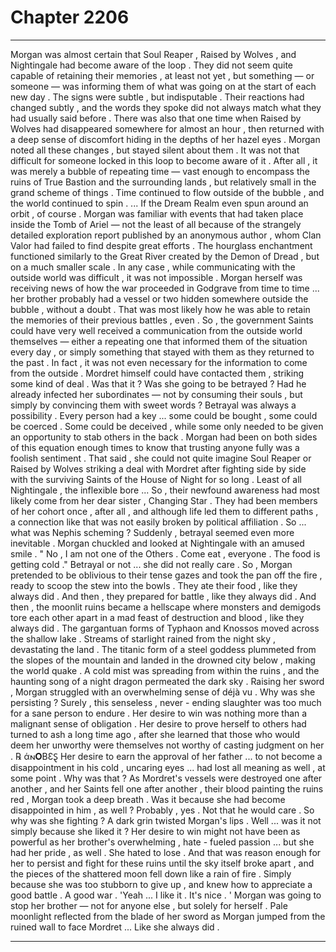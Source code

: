 
# Chapter 2206


---

Morgan was almost certain that Soul Reaper , Raised by Wolves , and Nightingale had become aware of the loop . They did not seem quite capable of retaining their memories , at least not yet , but something — or someone — was informing them of what was going on at the start of each new day .
The signs were subtle , but indisputable . Their reactions had changed subtly , and the words they spoke did not always match what they had usually said before . There was also that one time when Raised by Wolves had disappeared somewhere for almost an hour , then returned with a deep sense of discomfort hiding in the depths of her hazel eyes .
Morgan noted all these changes , but stayed silent about them .
It was not that difficult for someone locked in this loop to become aware of it . After all , it was merely a bubble of repeating time — vast enough to encompass the ruins of True Bastion and the surrounding lands , but relatively small in the grand scheme of things . Time continued to flow outside of the bubble , and the world continued to spin .
... If the Dream Realm even spun around an orbit , of course .
Morgan was familiar with events that had taken place inside the Tomb of Ariel — not the least of all because of the strangely detailed exploration report published by an anonymous author , whom Clan Valor had failed to find despite great efforts . The hourglass enchantment functioned similarly to the Great River created by the Demon of Dread , but on a much smaller scale .
In any case , while communicating with the outside world was difficult , it was not impossible . Morgan herself was receiving news of how the war proceeded in Godgrave from time to time ... her brother probably had a vessel or two hidden somewhere outside the bubble , without a doubt . That was most likely how he was able to retain the memories of their previous battles , even .
So , the government Saints could have very well received a communication from the outside world themselves — either a repeating one that informed them of the situation every day , or simply something that stayed with them as they returned to the past .
In fact , it was not even necessary for the information to come from the outside . Mordret himself could have contacted them , striking some kind of deal .
Was that it ? Was she going to be betrayed ? Had he already infected her subordinates — not by consuming their souls , but simply by convincing them with sweet words ?
Betrayal was always a possibility . Every person had a key ... some could be bought , some could be coerced . Some could be deceived , while some only needed to be given an opportunity to stab others in the back . Morgan had been on both sides of this equation enough times to know that trusting anyone fully was a foolish sentiment .
That said , she could not quite imagine Soul Reaper or Raised by Wolves striking a deal with Mordret after fighting side by side with the surviving Saints of the House of Night for so long . Least of all Nightingale , the inflexible bore ...
So , their newfound awareness had most likely come from her dear sister , Changing Star . They had been members of her cohort once , after all , and although life led them to different paths , a connection like that was not easily broken by political affiliation .
So ... what was Nephis scheming ?
Suddenly , betrayal seemed even more inevitable .
Morgan chuckled and looked at Nightingale with an amused smile .
" No , I am not one of the Others . Come eat , everyone . The food is getting cold ."
Betrayal or not ... she did not really care . So , Morgan pretended to be oblivious to their tense gazes and took the pan off the fire , ready to scoop the stew into the bowls .
They ate their food , like they always did . And then , they prepared for battle , like they always did .
And then , the moonlit ruins became a hellscape where monsters and demigods tore each other apart in a mad feast of destruction and blood , like they always did .
The gargantuan forms of Typhaon and Knossos moved across the shallow lake . Streams of starlight rained from the night sky , devastating the land . The titanic form of a steel goddess plummeted from the slopes of the mountain and landed in the drowned city below , making the world quake . A cold mist was spreading from within the ruins , and the haunting song of a night dragon permeated the dark sky .
Raising her sword , Morgan struggled with an overwhelming sense of déjà vu .
Why was she persisting ? Surely , this senseless , never - ending slaughter was too much for a sane person to endure .
Her desire to win was nothing more than a malignant sense of obligation . Her desire to prove herself to others had turned to ash a long time ago , after she learned that those who would deem her unworthy were themselves not worthy of casting judgment on her . ℞ ά𐌽𝐎ΒƐⱾ
Her desire to earn the approval of her father ... to not become a disappointment in his cold , uncaring eyes ... had lost all meaning as well , at some point .
Why was that ?
As Mordret's vessels were destroyed one after another , and her Saints fell one after another , their blood painting the ruins red , Morgan took a deep breath .
Was it because she had become disappointed in him , as well ?
Probably , yes . Not that he would care .
So why was she fighting ?
A dark grin twisted Morgan's lips .
Well ... was it not simply because she liked it ?
Her desire to win might not have been as powerful as her brother's overwhelming , hate - fueled passion ... but she had her pride , as well .
She hated to lose .
And that was reason enough for her to persist and fight for these ruins until the sky itself broke apart , and the pieces of the shattered moon fell down like a rain of fire .
Simply because she was too stubborn to give up , and knew how to appreciate a good battle .
A good war .
'Yeah ... I like it . It's nice . '
Morgan was going to stop her brother — not for anyone else , but solely for herself .
Pale moonlight reflected from the blade of her sword as Morgan jumped from the ruined wall to face Mordret ...
Like she always did .

---

